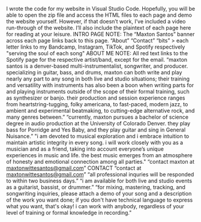 I wrote the code for my website in Visual Studio Code. Hopefully, you will be able to open the zip
file and access the HTML files to each page and demo the website yourself. However, if that
doesn’t work, I’ve included a video run-through of the website. I’ll also include the plaintext of
each page here for reading at your leisure.
INTRO PAGE
NOTE: The “Maxton Santos” banner across each page links back to this page.
“About”
“Contact”
“bits” > each letter links to my Bandcamp, Instagram, TikTok, and Spotify respectively
"serving the soul of each song"
ABOUT ME
NOTE: All red text links to the Spotify page for the respective artist/band, except for the email.
“maxton santos is a denver-based multi-instrumentalist, songwriter, and producer. specializing in
guitar, bass, and drums, maxton can both write and play nearly any part to any song in both live
and studio situations; their training and versatility with instruments has also been a boon when
writing parts for and playing instruments outside of the scope of their formal training, such as
synthesizer or banjo. their production and session experience ranges from heartstring-tugging,
folky americana, to fast-paced, modern jazz, to ambient and experimental beatmaking, to
cutting-edge alternative rock, and many genres between.”
“currently, maxton pursues a bachelor of science degree in audio production at the University of
Colorado Denver. they play bass for Porridge and Yes Baby, and they play guitar and sing in
General Nuisance.”
"i am devoted to musical exploration and i embrace intuition to maintain artistic integrity in every
song. i will work closely with you as a musician and as a friend, taking into account everyone’s
unique experiences in music and life. the best music emerges from an atmosphere of honesty
and emotional connection among all parties."
“contact maxton at maxtonwittesantos@gmail.com”
CONTACT
“contact at maxtonwittesantos@gmail.com”
“all professional inquries will be responded to within two business days.”
“i am available for both live and studio events as a guitarist, bassist, or drummer.”
“for mixing, mastering, tracking, and songwriting inquiries, please attach a demo of your song
and a description of the work you want done; if you don't have technical language to express
what you want, that's okay! i can work with anybody, regardless of your level of training or
formal knowledge in recording."
